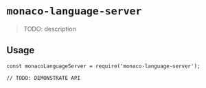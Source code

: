 # `monaco-language-server`

> TODO: description

## Usage

```
const monacoLanguageServer = require('monaco-language-server');

// TODO: DEMONSTRATE API
```
